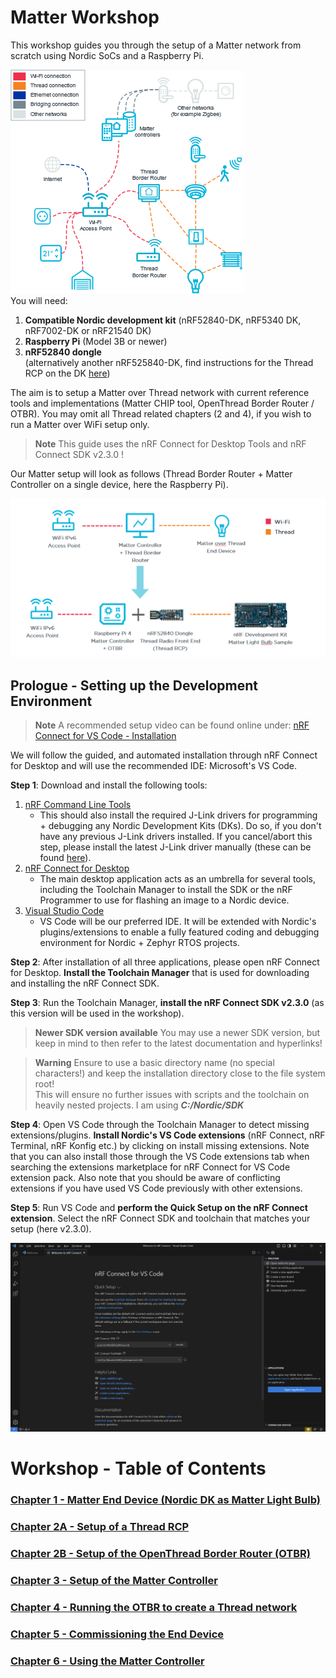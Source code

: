 # Matter Workshop
This workshop guides you through the setup of a Matter network from scratch using Nordic SoCs and a Raspberry Pi.

<img src="images/prefix_Matter_topology.png" alt="Matter Topology" />
<br>
You will need:

1. **Compatible Nordic development kit** (nRF52840-DK, nRF5340 DK, nRF7002-DK or nRF21540 DK)
2. **Raspberry Pi** (Model 3B or newer)
3. **nRF52840 dongle** <br> (alternatively another nRF525840-DK, find instructions for the Thread RCP on the DK [here](https://developer.nordicsemi.com/nRF_Connect_SDK/doc/2.3.0/nrf/protocols/thread/tools.html#configuring-a-radio-co-processor))

The aim is to setup a Matter over Thread network with current reference tools and implementations (Matter CHIP tool, OpenThread Border Router / OTBR). You may omit all Thread related chapters (2 and 4), if you wish to run a Matter over WiFi setup only.

> **Note**
> This guide uses the nRF Connect for Desktop Tools and nRF Connect SDK v2.3.0 !

Our Matter setup will look as follows (Thread Border Router + Matter Controller on a single device, here the Raspberry Pi).

<img src="images/prefix_Matter_setup.PNG" alt="Matter Setup" width="750" />

## Prologue - Setting up the Development Environment
> **Note**
> A recommended setup video can be found online under: [nRF Connect for VS Code - Installation](https://www.youtube.com/watch?v=zcMCaODyISo)

We will follow the guided, and automated installation through nRF Connect for Desktop and will use the recommended IDE: Microsoft's VS Code.

**Step 1**: Download and install the following tools:
1. [nRF Command Line Tools](https://www.nordicsemi.com/Products/Development-tools/nrf-command-line-tools/download)
   - This should also install the required J-Link drivers for programming + debugging any Nordic Development Kits (DKs). Do so, if you don't have any previous J-Link drivers installed. If you cancel/abort this step, please install the latest J-Link driver manually (these can be found [here](https://www.segger.com/downloads/jlink/)).
2. [nRF Connect for Desktop](https://www.nordicsemi.com/Products/Development-tools/nRF-Connect-for-Desktop/Download)
   - The main desktop application acts as an umbrella for several tools, including the Toolchain Manager to install the SDK or the nRF Programmer to use for flashing an image to a Nordic device.
3. [Visual Studio Code](https://code.visualstudio.com/Download)
   - VS Code will be our preferred IDE. It will be extended with Nordic's plugins/extensions to enable a fully featured coding and debugging environment for Nordic + Zephyr RTOS projects.
  
**Step 2**: After installation of all three applications, please open nRF Connect for Desktop. **Install the Toolchain Manager** that is used for downloading and installing the nRF Connect SDK.

**Step 3**: Run the Toolchain Manager, **install the nRF Connect SDK v2.3.0** (as this version will be used in the workshop).
> **Newer SDK version available** You may use a newer SDK version, but keep in mind to then refer to the latest documentation and hyperlinks!

> **Warning**
> Ensure to use a basic directory name (no special characters!) and keep the installation directory close to the file system root! <br> This will ensure no further issues with scripts and the toolchain on heavily nested projects. I am using ***C:/Nordic/SDK***

**Step 4**: Open VS Code through the Toolchain Manager to detect missing extensions/plugins. **Install Nordic's VS Code extensions** (nRF Connect, nRF Terminal, nRF Konfig etc.) by clicking on install missing extensions. Note that you can also install those through the VS Code extensions tab when searching the extensions marketplace for nRF Connect for VS Code extension pack. Also note that you should be aware of conflicting extensions if you have used VS Code previously with other extensions.

**Step 5**: Run VS Code and **perform the Quick Setup on the nRF Connect extension**. Select the nRF Connect SDK and toolchain that matches your setup (here v2.3.0).

![](images/prefix_quick_setup.png)

# Workshop - Table of Contents
### [Chapter 1 - Matter End Device (Nordic DK as Matter Light Bulb)](./1_Matter_End_Device.md)
### [Chapter 2A - Setup of a Thread RCP](./2A_Thread_RCP.md)
### [Chapter 2B - Setup of the OpenThread Border Router (OTBR)](./2B_ThreadBorderRouter.md)
### [Chapter 3 - Setup of the Matter Controller](./3_MatterController.md)
### [Chapter 4 - Running the OTBR to create a Thread network](./4_ThreadNetwork.md)
### [Chapter 5 - Commissioning the End Device](./5_Commissioning.md)
### [Chapter 6 - Using the Matter Controller](./6_UsingMatter.md)